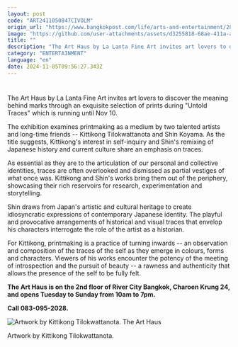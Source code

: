 ```yaml
---
layout: post
code: "ART2411050847CIVOLM"
origin_url: "https://www.bangkokpost.com/life/arts-and-entertainment/2893487/a-dialogue-through-print"
image: "https://github.com/user-attachments/assets/d3255818-68ae-411a-a731-3d4a5bacd76b"
title: ""
description: "The Art Haus by La Lanta Fine Art invites art lovers to discover the meaning behind marks through an exquisite selection of prints during \"Untold Traces\" which is running until Nov 10."
category: "ENTERTAINMENT"
language: "en"
date: 2024-11-05T09:56:27.343Z
---
```


# 

The Art Haus by La Lanta Fine Art invites art lovers to discover the meaning behind marks through an exquisite selection of prints during "Untold Traces" which is running until Nov 10.

The exhibition examines printmaking as a medium by two talented artists and long-time friends -- Kittikong Tilokwattanota and Shin Koyama. As the title suggests, Kittikong's interest in self-inquiry and Shin's remixing of Japanese history and current culture share an emphasis on traces.

As essential as they are to the articulation of our personal and collective identities, traces are often overlooked and dismissed as partial vestiges of what once was. Kittikong and Shin's works bring them out of the periphery, showcasing their rich reservoirs for research, experimentation and storytelling.

Shin draws from Japan's artistic and cultural heritage to create idiosyncratic expressions of contemporary Japanese identity. The playful and provocative arrangements of historical and visual traces that envelop his characters interrogate the role of the artist as a historian.

For Kittikong, printmaking is a practice of turning inwards -- an observation and composition of the traces of the self as they emerge in colours, forms and characters. Viewers of his works encounter the potency of the meeting of introspection and the pursuit of beauty -- a rawness and authenticity that allows the presence of the self to be fully felt.

**The Art Haus is on the 2nd floor of River City Bangkok, Charoen Krung 24, and opens Tuesday to Sunday from 10am to 7pm.**

**Call 083-095-2028.**

![Artwork by Kittikong Tilokwattanota. The Art Haus](https://github.com/user-attachments/assets/4fe42e2b-0797-4bc2-b13d-1ae13de6b00d)

Artwork by Kittikong Tilokwattanota.